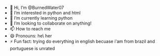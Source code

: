 - 👋 Hi, I’m @BurnedWater07
- 👀 I’m interested in python and html 
- 🌱 I’m currently learning python
- 💞️ I’m looking to collaborate on anything!
- 📫 How to reach me 
- 😄 Pronouns: he\ her 
- ⚡ Fun fact: trying do everything in english becuase i'am from brazil and portuguese is unrated 

<!---
BurnedWater07/BurnedWater07 is a ✨ special ✨ repository because its `README.md` (this file) appears on your GitHub profile.
You can click the Preview link to take a look at your changes.
--->
